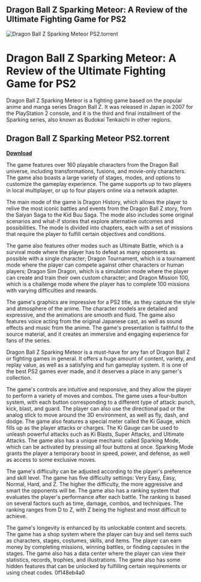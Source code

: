 ## Dragon Ball Z Sparking Meteor: A Review of the Ultimate Fighting Game for PS2

 
![Dragon Ball Z Sparking Meteor PS2.torrent](https://encrypted-tbn0.gstatic.com/images?q=tbn:ANd9GcSEzr7NYAliUV5gQcODTs6TsXujeX7PU5cweb30-s0RmK2rfaEubY-tzPWH)

 
# Dragon Ball Z Sparking Meteor: A Review of the Ultimate Fighting Game for PS2
  
Dragon Ball Z Sparking Meteor is a fighting game based on the popular anime and manga series Dragon Ball Z. It was released in Japan in 2007 for the PlayStation 2 console, and it is the third and final installment of the Sparking series, also known as Budokai Tenkaichi in other regions.
 
## Dragon Ball Z Sparking Meteor PS2.torrent


[**Download**](https://persifalque.blogspot.com/?d=2tK0Vc)

  
The game features over 160 playable characters from the Dragon Ball universe, including transformations, fusions, and movie-only characters. The game also boasts a large variety of stages, modes, and options to customize the gameplay experience. The game supports up to two players in local multiplayer, or up to four players online via a network adapter.
  
The main mode of the game is Dragon History, which allows the player to relive the most iconic battles and events from the Dragon Ball Z story, from the Saiyan Saga to the Kid Buu Saga. The mode also includes some original scenarios and what-if stories that explore alternative outcomes and possibilities. The mode is divided into chapters, each with a set of missions that require the player to fulfill certain objectives and conditions.
  
The game also features other modes such as Ultimate Battle, which is a survival mode where the player has to defeat as many opponents as possible with a single character; Dragon Tournament, which is a tournament mode where the player can compete against other characters or human players; Dragon Sim Dragon, which is a simulation mode where the player can create and train their own custom character; and Dragon Mission 100, which is a challenge mode where the player has to complete 100 missions with varying difficulties and rewards.
  
The game's graphics are impressive for a PS2 title, as they capture the style and atmosphere of the anime. The character models are detailed and expressive, and the animations are smooth and fluid. The game also features voice acting from the original Japanese cast, as well as sound effects and music from the anime. The game's presentation is faithful to the source material, and it creates an immersive and engaging experience for fans of the series.
  
Dragon Ball Z Sparking Meteor is a must-have for any fan of Dragon Ball Z or fighting games in general. It offers a huge amount of content, variety, and replay value, as well as a satisfying and fun gameplay system. It is one of the best PS2 games ever made, and it deserves a place in any gamer's collection.
  
The game's controls are intuitive and responsive, and they allow the player to perform a variety of moves and combos. The game uses a four-button system, with each button corresponding to a different type of attack: punch, kick, blast, and guard. The player can also use the directional pad or the analog stick to move around the 3D environment, as well as fly, dash, and dodge. The game also features a special meter called the Ki Gauge, which fills up as the player attacks or charges. The Ki Gauge can be used to unleash powerful attacks such as Ki Blasts, Super Attacks, and Ultimate Attacks. The game also has a unique mechanic called Sparking Mode, which can be activated by pressing all four buttons at once. Sparking Mode grants the player a temporary boost in speed, power, and defense, as well as access to some exclusive moves.
  
The game's difficulty can be adjusted according to the player's preference and skill level. The game has five difficulty settings: Very Easy, Easy, Normal, Hard, and Z. The higher the difficulty, the more aggressive and smart the opponents will be. The game also has a ranking system that evaluates the player's performance after each battle. The ranking is based on several factors such as time, damage, combos, and techniques. The ranking ranges from D to Z, with Z being the highest and most difficult to achieve.
  
The game's longevity is enhanced by its unlockable content and secrets. The game has a shop system where the player can buy and sell items such as characters, stages, costumes, skills, and items. The player can earn money by completing missions, winning battles, or finding capsules in the stages. The game also has a data center where the player can view their statistics, records, trophies, and illustrations. The game also has some hidden features that can be unlocked by fulfilling certain requirements or using cheat codes.
 0f148eb4a0
